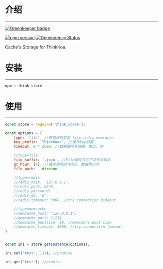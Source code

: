 # 介绍
-----

[![Greenkeeper badge](https://badges.greenkeeper.io/thinkkoa/think_store.svg)](https://greenkeeper.io/)

[![npm version](https://badge.fury.io/js/think_store.svg)](https://badge.fury.io/js/think_store)
[![Dependency Status](https://david-dm.org/thinkkoa/think_store.svg)](https://david-dm.org/thinkkoa/think_store)

Cache's Storage for ThinkKoa.

# 安装
-----

```
npm i think_store
```

# 使用
-----


```js
const store = require('think_store');

const options = {
    type: 'file', //数据缓存类型 file,redis,memcache
    key_prefix: 'ThinkKoa:', //缓存key前置
    timeout: 6 * 3600, //数据缓存有效期，单位: 秒

    //type=file
    file_suffix: '.json', //File缓存方式下文件后缀名
    gc_hour: [4], //缓存清除的时间点，数据为小时
    file_path: __dirname

    //type=redis
    //redis_host: '127.0.0.1',
    //redis_port: 6379,
    //redis_password: '',
    //redis_db: '0',
    //redis_timeout: 5000, //try connection timeout

    //type=memcache
    //memcache_host: '127.0.0.1',
    //memcache_port: 11211,
    //memcache_poolsize: 10, //memcache pool size
    //memcache_timeout: 5000, //try connection timeout, 
}


const ins = store.getInstance(options);

ins.set('test', 111); //promise

ins.get('test'); //promise

```